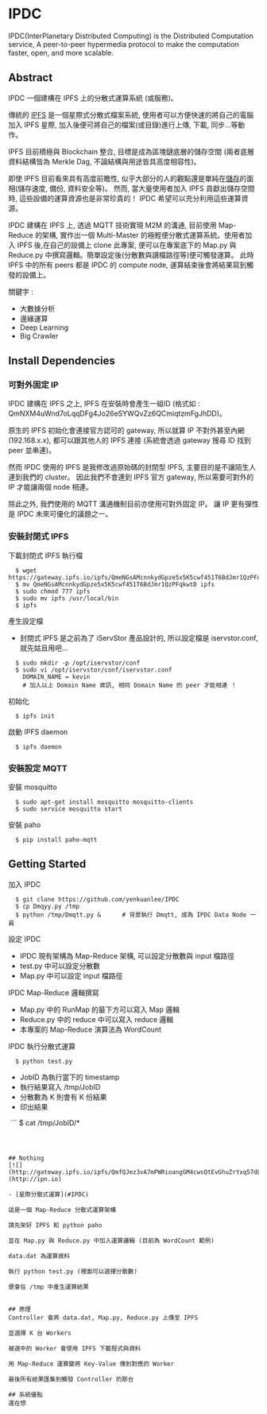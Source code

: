 # IPDC
IPDC(InterPlanetary Distributed Computing) is the Distributed Computation service, A peer-to-peer hypermedia protocol to make the computation faster, open, and more scalable.

## Abstract

IPDC 一個建構在 IPFS 上的分散式運算系統 (或服務)。

傳統的 [IPFS](https://ipfs.io/) 是一個星際式分散式檔案系統, 使用者可以方便快速的將自己的電腦加入 IPFS 星際, 加入後便可將自己的檔案(或目錄)進行上傳, 下載, 同步...等動作。

IPFS 目前積極與 Blockchain 整合, 目標是成為區塊鏈底層的儲存空間 (兩者底層資料結構皆為 Merkle Dag, 不論結構與用途皆具高度相容性)。

即使 IPFS 目前看來具有高度前瞻性, 似乎大部分的人的觀點還是單純在[儲存](#storage)的面相(儲存速度, 備份, 資料安全等)。 然而, 當大量使用者加入 IPFS 貢獻出儲存空間時, 這些設備的運算資源也是非常珍貴的！ IPDC 希望可以充分利用這些運算資源。

IPDC 建構在 IPFS 上, 透過 MQTT 技術實現 M2M 的溝通, 目前使用 Map-Reduce 的架構, 實作出一個 Multi-Master 的極輕便分散式運算系統。使用者加入 IPFS 後,在自己的設備上 clone 此專案, 便可以在專案底下的 Map.py 與 Reduce.py 中撰寫邏輯。簡單設定後(分散數與讀檔路徑等)便可觸發運算。 此時 IPFS 中的所有 peers 都是 IPDC 的 compute node, 運算結束後會將結果寫到觸發的設備上。

關鍵字 :
- 大數據分析
- 邊緣運算
- Deep Learning
- Big Crawler

## Install Dependencies
### 可對外固定 IP
IPDC 建構在 IPFS 之上, IPFS 在安裝時會產生一組ID (格式如 : QmNXM4uWnd7oLqqDFg4Jo26eSYWQvZz6QCmiqtzmFgJhDD)。

原生的 IPFS 初始化會連接官方認可的 gateway, 所以就算 IP 不對外甚至內網(192.168.x.x), 都可以跟其他人的 IPFS 連接 (系統會透過 gateway 搜尋 ID 找到 peer 並串連)。

然而 IPDC 使用的 IPFS 是我修改過原始碼的封閉型 IPFS, 主要目的是不讓陌生人連到我們的 cluster。 因此我們不會連到 IPFS 官方 gateway, 所以需要可對外的 IP 才能讓兩個 node 相連。

除此之外, 我們使用的 MQTT 溝通機制目前亦使用可對外固定 IP。 讓 IP 更有彈性是 IPDC 未來可優化的議題之一。

### 安裝封閉式 IPFS
下載封閉式 IPFS 執行檔

```
  $ wget https://gateway.ipfs.io/ipfs/QmeNGsAMcnnkydGpze5x5K5cwf451T6BdJmr1QzPFqkwtD
  $ mv QmeNGsAMcnnkydGpze5x5K5cwf451T6BdJmr1QzPFqkwtD ipfs
  $ sudo chmod 777 ipfs
  $ sudo mv ipfs /usr/local/bin
  $ ipfs
```
  
產生設定檔

- 封閉式 IPFS 是之前為了 iServStor 產品設計的, 所以設定檔是 iservstor.conf, 就先姑且用吧...
  
```
  $ sudo mkdir -p /opt/iservstor/conf
  $ sudo vi /opt/iservstor/conf/iservstor.conf
    DOMAIN_NAME = kevin
    # 加入以上 Domain Name 資訊, 相同 Domain Name 的 peer 才能相連 ！
```
  
初始化

```
  $ ipfs init
```

啟動 IPFS daemon

```
  $ ipfs daemon
```


### 安裝設定 MQTT

安裝 mosquitto

```
  $ sudo apt-get install mosquitto mosquitto-clients
  $ sudo service mosquitto start
```

安裝 paho
```
  $ pip install paho-mqtt
```

## Getting Started

加入 IPDC

```
  $ git clone https://github.com/yenkuanlee/IPDC
  $ cp Dmqyy.py /tmp
  $ python /tmp/Dmqtt.py &      # 背景執行 Dmqtt, 成為 IPDC Data Node 一員
```

設定 IPDC

- IPDC 現有架構為 Map-Reduce 架構, 可以設定分散數與 input 檔路徑
- test.py 中可以設定分散數
- Map.py 中可以設定 input 檔路徑

IPDC Map-Reduce 邏輯撰寫

- Map.py 中的 RunMap 的最下方可以寫入 Map 邏輯
- Reduce.py 中的 reduce 中可以寫入 reduce 邏輯
- 本專案的 Map-Reduce 演算法為 WordCount

IPDC 執行分散式運算

```
  $ python test.py
```

- JobID 為執行當下的 timestamp
- 執行結果寫入 /tmp/JobID
- 分散數為 K 則會有 K 份結果
- 印出結果

  ```
    $ cat /tmp/JobID/*
  ```

 

## Nothing
[![](http://gateway.ipfs.io/ipfs/QmfQJez3vA7mPWRioangGM4cwsQtEvGhuZrYxq57dLJhxM)](http://ipn.io)

- [星際分散式運算](#IPDC)

這是一個 Map-Reduce 分散式運算架構

請先架好 IPFS 和 python paho

並在 Map.py 與 Reduce.py 中加入運算邏輯 (目前為 WordCount 範例)

data.dat 為運算資料

執行 python test.py (裡面可以選擇分散數)

便會在 /tmp 中產生運算結果


## 原理
Controller 會將 data.dat, Map.py, Reduce.py 上傳至 IPFS

並選擇 K 台 Workers

被選中的 Worker 會使用 IPFS 下載程式與資料

用 Map-Reduce 運算變將 Key-Value 傳到對應的 Worker

最後所有結果匯集到觸發 Controller 的那台

## 系統優點
還在想
